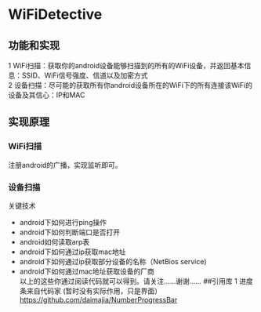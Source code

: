# WiFiDetective

## 功能和实现
1 WiFi扫描：获取你的android设备能够扫描到的所有的WiFi设备，并返回基本信息：SSID、WiFi信号强度、信道以及加密方式  
2 设备扫描：尽可能的获取所有你android设备所在的WiFi下的所有连接该WiFi的设备及其信心：IP和MAC  
## 实现原理 
### WiFi扫描
注册android的广播，实现监听即可。
### 设备扫描
关键技术
* android下如何进行ping操作
* android下如何判断端口是否打开
* android如何读取arp表
* android下如何通过ip获取mac地址
* android下如何通过ip获取部分设备的名称（NetBios service)
* android下如何通过mac地址获取设备的厂商  
以上的这些你通过阅读代码就可以得到。请关注……谢谢……
##引用库
1 进度条来自代码家  (暂时没有实际作用，只是界面）  
https://github.com/daimajia/NumberProgressBar
